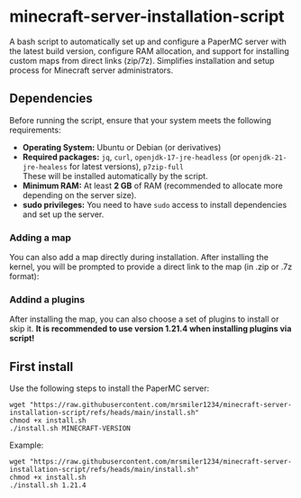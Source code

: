 # minecraft-server-installation-script
A bash script to automatically set up and configure a PaperMC server with the latest build version, configure RAM allocation, and support for installing custom maps from direct links (zip/7z). Simplifies installation and setup process for Minecraft server administrators.

## Dependencies

Before running the script, ensure that your system meets the following requirements:

- **Operating System:** Ubuntu or Debian (or derivatives)
- **Required packages:** `jq`, `curl`, `openjdk-17-jre-headless` (or `openjdk-21-jre-healess` for latest versions), `p7zip-full`  
  These will be installed automatically by the script.
- **Minimum RAM:** At least **2 GB** of RAM (recommended to allocate more depending on the server size).
- **sudo privileges:** You need to have `sudo` access to install dependencies and set up the server.

### Adding a map
You can also add a map directly during installation. After installing the kernel, you will be prompted to provide a direct link to the map (in .zip or .7z format):

### Addind a plugins
After installing the map, you can also choose a set of plugins to install or skip it.
**It is recommended to use version 1.21.4 when installing plugins via script!**

## First install

Use the following steps to install the PaperMC server:

```shell
wget "https://raw.githubusercontent.com/mrsmiler1234/minecraft-server-installation-script/refs/heads/main/install.sh"
chmod +x install.sh
./install.sh MINECRAFT-VERSION
```

Example:

```shell
wget "https://raw.githubusercontent.com/mrsmiler1234/minecraft-server-installation-script/refs/heads/main/install.sh"
chmod +x install.sh
./install.sh 1.21.4
```
